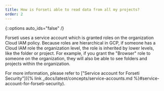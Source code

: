 ```yaml
---
title: How is Forseti able to read data from all my projects?
order: 2
---
```

{::options auto_ids="false" /}

Forseti uses a service account which is granted roles on the organization 
Cloud IAM policy. Because roles are hierarchical in GCP, if someone has 
a Cloud IAM role the organization level, the role is inherited by lower levels, 
like the folder or project. For example, if you grant the "Browser" role 
to someone on the organization, they will also be able to see folders and 
projects within the organization.

For more information, please refer to 
["Service account for Forseti Security"]({% link _docs/latest/concepts/service-accounts.md %}#service-account-for-forseti-security).

